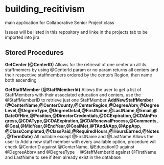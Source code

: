 # building_recitivism
main application for Collaborative Senior Project class

Issues will be listed in this repository and linke in the projects tab to be imported into jira.

## Stored Procedures
**GetCenter (@CenterID)**
Allows for the retrieval of one center an all its staffmemers by using @CenterId param or no param returns all centers and their respective staffmembers ordered by the centers Region, then name  both ascending

**GetStaffMember (@StaffMemberId)**
Allows the user to get a list of StaffMembers with their associated education and centers, use the @StaffMemberID to retrieve just one StaffMember
**AddNewStaffMember (@CenterName,@CenterCounty,@CenterRegion,@DegreeAbrv,@DegreeLevel,@DegreeType,@DegreeDetail,@FirstName,@LastName,@Email,@DateOfHire,@Position,@DirectorCredentials,@DCExpiration,@CDAInProgress,@CDAType,@CDAExpiration,@CDARenewalProcess,@Comments,@Goal,@MidYear,@EndYear,@GoalMet,@TAndAApp,@AppApp,
@ClassCompleted,@ClassPaid,@RequiredHours,@HoursEarned,@Notes,@TermDate)**
All nullable except @FirstName and @LastName
Allows the user to Add a new staff member with every available option, procedure will check @CenterID against @CenterName, @EducationID against @DegreeAbbrv and @DegreeType
--@StaffMemberId against @FirstName and LastName to see if item already exist in the database  
